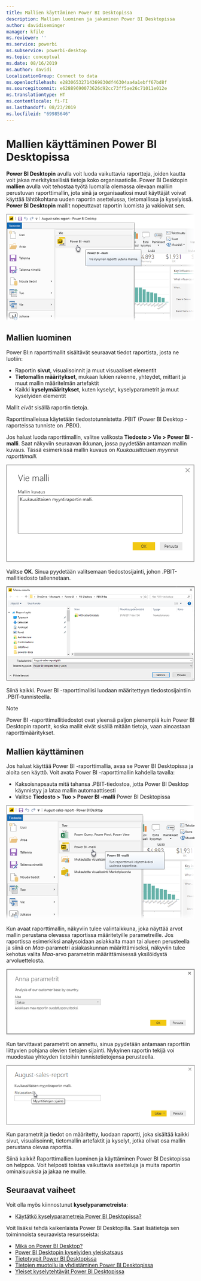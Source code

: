 ```yaml
---
title: Mallien käyttäminen Power BI Desktopissa
description: Mallien luominen ja jakaminen Power BI Desktopissa
author: davidiseminger
manager: kfile
ms.reviewer: ''
ms.service: powerbi
ms.subservice: powerbi-desktop
ms.topic: conceptual
ms.date: 08/16/2019
ms.author: davidi
LocalizationGroup: Connect to data
ms.openlocfilehash: e28306532714369830df46304aa4a1ebff67bd8f
ms.sourcegitcommit: e62889690073626d92cc73ff5ae26c71011e012e
ms.translationtype: HT
ms.contentlocale: fi-FI
ms.lasthandoff: 08/23/2019
ms.locfileid: "69985646"
---
```

# <a name="using-templates-in-power-bi-desktop"></a>Mallien käyttäminen Power BI Desktopissa

**Power BI Desktopin** avulla voit luoda vaikuttavia raportteja, joiden kautta voit jakaa merkityksellisiä tietoja koko organisaatiolle. Power BI Desktopin **mallien** avulla voit tehostaa työtä luomalla olemassa olevaan malliin perustuvan raporttimallin, jota sinä ja organisaatiosi muut käyttäjät voivat käyttää lähtökohtana uuden raportin asettelussa, tietomallissa ja kyselyissä. **Power BI Desktopin** mallit nopeuttavat raportin luomista ja vakioivat sen.

![Raportin vieminen mallina](media/desktop-templates/desktop-templates-01.png)

## <a name="creating-templates"></a>Mallien luominen

Power BI:n raporttimallit sisältävät seuraavat tiedot raportista, josta ne luotiin:

* Raportin **sivut**, visualisoinnit ja muut visuaaliset elementit
* **Tietomallin määritykset**, mukaan lukien rakenne, yhteydet, mittarit ja muut mallin määritelmän artefaktit
* Kaikki **kyselymääritykset**, kuten kyselyt, kyselyparametrit ja muut kyselyiden elementit

Mallit *eivät* sisällä raportin tietoja. 

Raporttimalleissa käytetään tiedostotunnistetta .PBIT (Power BI Desktop -raporteissa tunniste on .PBIX). 

Jos haluat luoda raporttimallin, valitse valikosta **Tiedosto > Vie > Power BI -malli**. Saat näkyviin seuraavan ikkunan, jossa pyydetään antamaan mallin kuvaus. Tässä esimerkissä mallin kuvaus on *Kuukausittaisen myynnin raporttimalli.*

![Vie malli -kuvausvalintaikkuna](media/desktop-templates/desktop-templates-02.png)

Valitse **OK**. Sinua pyydetään valitsemaan tiedostosijainti, johon .PBIT-mallitiedosto tallennetaan.

![Mallin sijainti](media/desktop-templates/desktop-templates-03.png)

Siinä kaikki. Power BI -raporttimallisi luodaan määritettyyn tiedostosijaintiin .PBIT-tunnisteella.

> [!NOTE]
> Power BI -raporttimallitiedostot ovat yleensä paljon pienempiä kuin Power BI Desktopin raportit, koska mallit eivät sisällä mitään tietoja, vaan ainoastaan raporttimääritykset. 

## <a name="using-templates"></a>Mallien käyttäminen

Jos haluat käyttää Power BI -raporttimallia, avaa se Power BI Desktopissa ja aloita sen käyttö. Voit avata Power BI -raporttimallin kahdella tavalla:

* Kaksoisnapsauta mitä tahansa .PBIT-tiedostoa, jotta Power BI Desktop käynnistyy ja lataa mallin automaattisesti
* Valitse **Tiedosto > Tuo > Power BI -malli** Power BI Desktopissa

![Mallin vieminen](media/desktop-templates/desktop-templates-04.png)

Kun avaat raporttimallin, näkyviin tulee valintaikkuna, joka näyttää arvot mallin perustana olevassa raportissa määritetyille parametreille. Jos raportissa esimerkiksi analysoidaan asiakkaita maan tai alueen perusteella ja siinä on *Maa*-parametri asiakaskunnan määrittämiseksi, näkyviin tulee kehotus valita *Maa*-arvo parametrin määrittämisessä yksilöidystä arvoluettelosta. 

![Mallin parametrien määrittäminen](media/desktop-templates/desktop-templates-05a.png)

Kun tarvittavat parametrit on annettu, sinua pyydetään antamaan raporttiin liittyvien pohjana olevien tietojen sijainti. Nykyinen raportin tekijä voi muodostaa yhteyden tietoihin tunnistetietojensa perusteella.

![Mallin tietojen sijainnin määrittäminen](media/desktop-templates/desktop-templates-05.png)

Kun parametrit ja tiedot on määritetty, luodaan raportti, joka sisältää kaikki sivut, visualisoinnit, tietomallin artefaktit ja kyselyt, jotka olivat osa mallin perustana olevaa raporttia. 

Siinä kaikki! Raporttimallien luominen ja käyttäminen Power BI Desktopissa on helppoa. Voit helposti toistaa vaikuttavia asetteluja ja muita raportin ominaisuuksia ja jakaa ne muille.

## <a name="next-steps"></a>Seuraavat vaiheet
Voit olla myös kiinnostunut **kyselyparametreista**:
* [Käytätkö kyselyparametreja Power BI Desktopissa?](https://docs.microsoft.com/power-query/power-query-query-parameters)

Voit lisäksi tehdä kaikenlaista Power BI Desktopilla. Saat lisätietoja sen toiminnoista seuraavista resursseista:

* [Mikä on Power BI Desktop?](desktop-what-is-desktop.md)
* [Power BI Desktopin kyselyiden yleiskatsaus](desktop-query-overview.md)
* [Tietotyypit Power BI Desktopissa](desktop-data-types.md)
* [Tietojen muotoilu ja yhdistäminen Power BI Desktopissa](desktop-shape-and-combine-data.md)
* [Yleiset kyselytehtävät Power BI Desktopissa](desktop-common-query-tasks.md)    
